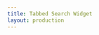 ```yaml
---
title: Tabbed Search Widget
layout: production
---
```

<div data-drivenow-widget='TabbedSearchWidget'></div>